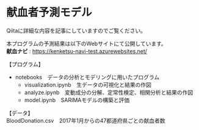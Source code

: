 # 献血者予測モデル

Qiitaに詳細な内容を記事にしていますのでご覧ください。<br>

本プログラムの予測結果は以下のWebサイトにて公開しています。<br>
**献血ナビ** : https://kenketsu-navi-test.azurewebsites.net/

【プログラム】<br>
- notebooks　データの分析とモデリングに用いたプログラム<br>
  - visualization.ipynb　生データの可視化と結果の作図<br>
  - analyze.ipynb　変動成分の分解、定常性検定、相関分析と結果の作図<br>
  - model.ipynb　SARIMAモデルの構築と評価<br>

【データ】<br>
BloodDonation.csv　2017年1月からの47都道府県ごとの献血者数
